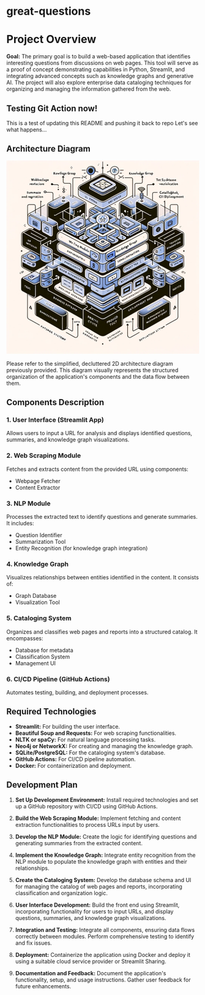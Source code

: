 # great-questions
# Project Overview

**Goal:** The primary goal is to build a web-based application that identifies interesting questions from discussions on web pages. This tool will serve as a proof of concept demonstrating capabilities in Python, Streamlit, and integrating advanced concepts such as knowledge graphs and generative AI. The project will also explore enterprise data cataloging techniques for organizing and managing the information gathered from the web.

## Testing Git Action now!

This is a test of updating this README and pushing it back to repo
Let's see what happens...

## Architecture Diagram

![Architecture Diagram](/images/gq-diag.webp)

Please refer to the simplified, decluttered 2D architecture diagram previously provided. This diagram visually represents the structured organization of the application's components and the data flow between them.

## Components Description

### 1. User Interface (Streamlit App)
Allows users to input a URL for analysis and displays identified questions, summaries, and knowledge graph visualizations.
   
### 2. Web Scraping Module
Fetches and extracts content from the provided URL using components:
   - Webpage Fetcher
   - Content Extractor

### 3. NLP Module
Processes the extracted text to identify questions and generate summaries. It includes:
   - Question Identifier
   - Summarization Tool
   - Entity Recognition (for knowledge graph integration)

### 4. Knowledge Graph
Visualizes relationships between entities identified in the content. It consists of:
   - Graph Database
   - Visualization Tool

### 5. Cataloging System
Organizes and classifies web pages and reports into a structured catalog. It encompasses:
   - Database for metadata
   - Classification System
   - Management UI

### 6. CI/CD Pipeline (GitHub Actions)
Automates testing, building, and deployment processes.

## Required Technologies

- **Streamlit:** For building the user interface.
- **Beautiful Soup and Requests:** For web scraping functionalities.
- **NLTK or spaCy:** For natural language processing tasks.
- **Neo4j or NetworkX:** For creating and managing the knowledge graph.
- **SQLite/PostgreSQL:** For the cataloging system's database.
- **GitHub Actions:** For CI/CD pipeline automation.
- **Docker:** For containerization and deployment.

## Development Plan

1. **Set Up Development Environment:** Install required technologies and set up a GitHub repository with CI/CD using GitHub Actions.
   
2. **Build the Web Scraping Module:** Implement fetching and content extraction functionalities to process URLs input by users.

3. **Develop the NLP Module:** Create the logic for identifying questions and generating summaries from the extracted content.

4. **Implement the Knowledge Graph:** Integrate entity recognition from the NLP module to populate the knowledge graph with entities and their relationships.

5. **Create the Cataloging System:** Develop the database schema and UI for managing the catalog of web pages and reports, incorporating classification and organization logic.

6. **User Interface Development:** Build the front end using Streamlit, incorporating functionality for users to input URLs, and display questions, summaries, and knowledge graph visualizations.

7. **Integration and Testing:** Integrate all components, ensuring data flows correctly between modules. Perform comprehensive testing to identify and fix issues.

8. **Deployment:** Containerize the application using Docker and deploy it using a suitable cloud service provider or Streamlit Sharing.

9. **Documentation and Feedback:** Document the application's functionality, setup, and usage instructions. Gather user feedback for future enhancements.
